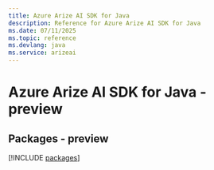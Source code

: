 ```yaml
---
title: Azure Arize AI SDK for Java
description: Reference for Azure Arize AI SDK for Java
ms.date: 07/11/2025
ms.topic: reference
ms.devlang: java
ms.service: arizeai
---
```

# Azure Arize AI SDK for Java - preview
## Packages - preview
[!INCLUDE [packages](arize-ai-index.md)]